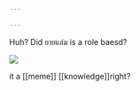 ```yaml
---

---
```


Huh? Did ยายแล่ม is a role baesd?

<img src="{{ site.baseurl }}/assets/Screenshot 2024-03-29 170242.png"/>

it a [[meme]] [[knowledge]]right?